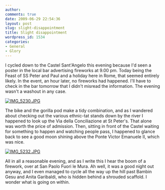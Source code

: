 ```yaml
---
author:
comments: true
date: 2009-06-29 22:54:36
layout: post
slug: slight-disappointment
title: Slight disappointment
wordpress_id: 1534
categories:
- General
- Glory
---
```


I cycled down to the Castel Sant'Angelo this evening because I'd seen a poster in the local bar advertising fireworks at 9.00 pm. Today being the Feast of SS Peter and Paul and a holiday here in Rome, that seemed entirely likely. In the event, an hour later, no fireworks had happened. I'll have to check in the bar tomorrow that I didn't misread the information. The evening wasn't a washout in any case.


[![IMG_5230.JPG](/uploads/2009/06/img-5230-tm.jpg)](/uploads/2009/06/img-5230.jpg)


The bike and the gorilla pod make a tidy combination, and as I wandered about checking out the various ethnic-tat stands down by the river I happened to look up the Via della Conciliazione at St Peter's. That alone was worth the price of admission. Then, sitting in front of the Castel waiting for something to happen and watching people pass, I happened to glance back to see a good moon shining above the Ponte Victor Emanuele II, which was nice.


[![IMG_5232.JPG](/uploads/2009/06/img-5232-tm.jpg)](/uploads/2009/06/img-5232.jpg)


All in all a reasonable evening, and as I write this I hear the boom of a firework, over at San Paolo Fuori le Mura. Ah well, it was a good night out anyway, and I even managed to cycle all the way up the hill past Bambin Gesu and Anita Garibaldi, who is hidden behind a shrouded scaffold. I wonder what is going on within.

